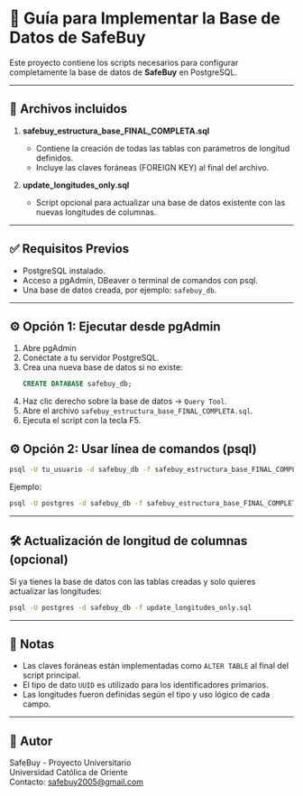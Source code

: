 # 📘 Guía para Implementar la Base de Datos de SafeBuy

Este proyecto contiene los scripts necesarios para configurar completamente la base de datos de **SafeBuy** en PostgreSQL.

---

## 📁 Archivos incluidos

1. **safebuy_estructura_base_FINAL_COMPLETA.sql**
   - Contiene la creación de todas las tablas con parámetros de longitud definidos.
   - Incluye las claves foráneas (FOREIGN KEY) al final del archivo.

2. **update_longitudes_only.sql**
   - Script opcional para actualizar una base de datos existente con las nuevas longitudes de columnas.

---

## ✅ Requisitos Previos

- PostgreSQL instalado.
- Acceso a pgAdmin, DBeaver o terminal de comandos con psql.
- Una base de datos creada, por ejemplo: `safebuy_db`.

---

## ⚙️ Opción 1: Ejecutar desde pgAdmin

1. Abre pgAdmin
2. Conéctate a tu servidor PostgreSQL.
3. Crea una nueva base de datos si no existe:
   ```sql
   CREATE DATABASE safebuy_db;
   ```
4. Haz clic derecho sobre la base de datos → `Query Tool`.
5. Abre el archivo `safebuy_estructura_base_FINAL_COMPLETA.sql`.
6. Ejecuta el script con la tecla F5.


## ⚙️ Opción 2: Usar línea de comandos (psql)

```bash
psql -U tu_usuario -d safebuy_db -f safebuy_estructura_base_FINAL_COMPLETA.sql
```

Ejemplo:

```bash
psql -U postgres -d safebuy_db -f safebuy_estructura_base_FINAL_COMPLETA.sql
```

---

## 🛠️ Actualización de longitud de columnas (opcional)

Si ya tienes la base de datos con las tablas creadas y solo quieres actualizar las longitudes:

```bash
psql -U postgres -d safebuy_db -f update_longitudes_only.sql
```

---

## 🧩 Notas

- Las claves foráneas están implementadas como `ALTER TABLE` al final del script principal.
- El tipo de dato `UUID` es utilizado para los identificadores primarios.
- Las longitudes fueron definidas según el tipo y uso lógico de cada campo.

---

## 🤝 Autor

SafeBuy - Proyecto Universitario  
Universidad Católica de Oriente  
Contacto: safebuy2005@gmail.com